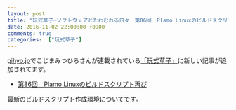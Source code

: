 ```yaml
---
layout: post
title: "玩式草子─ソフトウェアとたわむれる日々　第86回　Plamo Linuxのビルドスクリプト再び"
date: 2016-11-02 22:00:00 +0900
comments: true
categories:  ["玩式草子"]
---
```


[gihyo.jp](http://gihyo.jp/)でこじまみつひろさんが連載されている[「玩式草子」](http://gihyo.jp/lifestyle/serial/01/ganshiki-soushi)に新しい記事が追加されてます。

* [第86回　Plamo Linuxのビルドスクリプト再び](http://gihyo.jp/lifestyle/serial/01/ganshiki-soushi/0086)

最新のビルドスクリプト作成環境についてです。